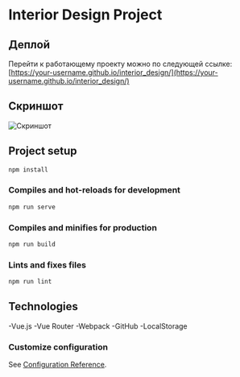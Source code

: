 # Interior Design Project

## Деплой

Перейти к работающему проекту можно по следующей ссылке:
[https://your-username.github.io/interior_design/](https://your-username.github.io/interior_design/)

## Скриншот
![Скриншот](https://github.com/user-attachments/assets/9aee4baf-32fd-4a2b-b166-5ab01ee9545a)

## Project setup
   ```bash
npm install
```

### Compiles and hot-reloads for development
   ```bash
npm run serve
```

### Compiles and minifies for production
   ```bash
   npm run build
```

###  Lints and fixes files
   ```bash
   npm run lint
```

## Technologies
  -Vue.js
  -Vue Router
  -Webpack
  -GitHub
  -LocalStorage

### Customize configuration
See [Configuration Reference](https://cli.vuejs.org/config/).
